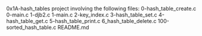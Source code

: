 0x1A-hash_tables project involving the following files:
0-hash_table_create.c
0-main.c
1-djb2.c
1-main.c
2-key_index.c
3-hash_table_set.c
4-hash_table_get.c
5-hash_table_print.c
6_hash_table_delete.c
100-sorted_hash_table.c
README.md
